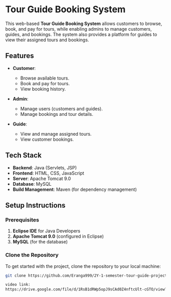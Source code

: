 # Tour Guide Booking System

This web-based **Tour Guide Booking System** allows customers to browse, book, and pay for tours, while enabling admins to manage customers, guides, and bookings. The system also provides a platform for guides to view their assigned tours and bookings.

## Features
- **Customer**:
  - Browse available tours.
  - Book and pay for tours.
  - View booking history.

- **Admin**:
  - Manage users (customers and guides).
  - Manage bookings and tour details.

- **Guide**:
  - View and manage assigned tours.
  - View customer bookings.

## Tech Stack
- **Backend**: Java (Servlets, JSP)
- **Frontend**: HTML, CSS, JavaScript
- **Server**: Apache Tomcat 9.0
- **Database**: MySQL
- **Build Management**: Maven (for dependency management)

## Setup Instructions

### Prerequisites
1. **Eclipse IDE** for Java Developers
2. **Apache Tomcat 9.0** (configured in Eclipse)
3. **MySQL** (for the database)

### Clone the Repository
To get started with the project, clone the repository to your local machine:

```bash
git clone https://github.com/Eranga999/2Y-1-semester-tour-guide-project.git

video link:
https://drive.google.com/file/d/1RsB1dRWp5opJ9sCAd0Z4nftcUlt-cGTO/view?usp=drivesdk
